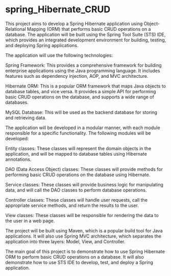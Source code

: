 # spring_Hibernate_CRUD
This project aims to develop a Spring Hibernate application using Object-Relational Mapping (ORM) that performs basic CRUD operations on a database. The application will be built using the Spring Tool Suite (STS) IDE, which provides an integrated development environment for building, testing, and deploying Spring applications.

The application will use the following technologies:

Spring Framework: This provides a comprehensive framework for building enterprise applications using the Java programming language. It includes features such as dependency injection, AOP, and MVC architecture.

Hibernate ORM: This is a popular ORM framework that maps Java objects to database tables, and vice versa. It provides a simple API for performing basic CRUD operations on the database, and supports a wide range of databases.

MySQL Database: This will be used as the backend database for storing and retrieving data.

The application will be developed in a modular manner, with each module responsible for a specific functionality. The following modules will be developed:

Entity classes: These classes will represent the domain objects in the application, and will be mapped to database tables using Hibernate annotations.

DAO (Data Access Object) classes: These classes will provide methods for performing basic CRUD operations on the database using Hibernate.

Service classes: These classes will provide business logic for manipulating data, and will call the DAO classes to perform database operations.

Controller classes: These classes will handle user requests, call the appropriate service methods, and return the results to the user.

View classes: These classes will be responsible for rendering the data to the user in a web page.

The project will be built using Maven, which is a popular build tool for Java applications. It will also use Spring MVC architecture, which separates the application into three layers: Model, View, and Controller.

The main goal of this project is to demonstrate how to use Spring Hibernate ORM to perform basic CRUD operations on a database. It will also demonstrate how to use STS IDE to develop, test, and deploy a Spring application.
